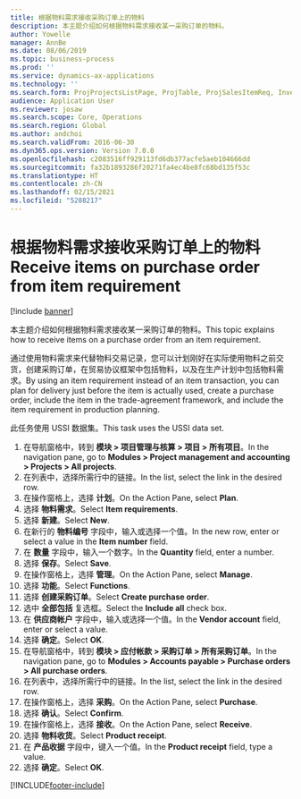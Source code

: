 ```yaml
---
title: 根据物料需求接收采购订单上的物料
description: 本主题介绍如何根据物料需求接收某一采购订单的物料。
author: Yowelle
manager: AnnBe
ms.date: 08/06/2019
ms.topic: business-process
ms.prod: ''
ms.service: dynamics-ax-applications
ms.technology: ''
ms.search.form: ProjProjectsListPage, ProjTable, ProjSalesItemReq, InventItemIdLookupSimple, PurchCreateFromSalesOrder, VendAccountItemLookup, PurchTable, PurchEditLines
audience: Application User
ms.reviewer: josaw
ms.search.scope: Core, Operations
ms.search.region: Global
ms.author: andchoi
ms.search.validFrom: 2016-06-30
ms.dyn365.ops.version: Version 7.0.0
ms.openlocfilehash: c2083516ff929113fd6db377acfe5aeb104666dd
ms.sourcegitcommit: fa32b1893286f20271fa4ec4be8fc68bd135f53c
ms.translationtype: HT
ms.contentlocale: zh-CN
ms.lasthandoff: 02/15/2021
ms.locfileid: "5288217"
---
```

# <a name="receive-items-on-purchase-order-from-item-requirement"></a><span data-ttu-id="aa3e1-103">根据物料需求接收采购订单上的物料</span><span class="sxs-lookup"><span data-stu-id="aa3e1-103">Receive items on purchase order from item requirement</span></span>

[!include [banner](../../includes/banner.md)]

<span data-ttu-id="aa3e1-104">本主题介绍如何根据物料需求接收某一采购订单的物料。</span><span class="sxs-lookup"><span data-stu-id="aa3e1-104">This topic explains how to receive items on a purchase order from an item requirement.</span></span>

<span data-ttu-id="aa3e1-105">通过使用物料需求来代替物料交易记录，您可以计划刚好在实际使用物料之前交货，创建采购订单，在贸易协议框架中包括物料，以及在生产计划中包括物料需求。</span><span class="sxs-lookup"><span data-stu-id="aa3e1-105">By using an item requirement instead of an item transaction, you can plan for delivery just before the item is actually used, create a purchase order, include the item in the trade-agreement framework, and include the item requirement in production planning.</span></span> 

<span data-ttu-id="aa3e1-106">此任务使用 USSI 数据集。</span><span class="sxs-lookup"><span data-stu-id="aa3e1-106">This task uses the USSI data set.</span></span>

1. <span data-ttu-id="aa3e1-107">在导航窗格中，转到 **模块 > 项目管理与核算 > 项目 > 所有项目**。</span><span class="sxs-lookup"><span data-stu-id="aa3e1-107">In the navigation pane, go to **Modules > Project management and accounting > Projects > All projects**.</span></span>
2. <span data-ttu-id="aa3e1-108">在列表中，选择所需行中的链接。</span><span class="sxs-lookup"><span data-stu-id="aa3e1-108">In the list, select the link in the desired row.</span></span>
3. <span data-ttu-id="aa3e1-109">在操作窗格上，选择 **计划**。</span><span class="sxs-lookup"><span data-stu-id="aa3e1-109">On the Action Pane, select **Plan**.</span></span>
4. <span data-ttu-id="aa3e1-110">选择 **物料需求**。</span><span class="sxs-lookup"><span data-stu-id="aa3e1-110">Select **Item requirements**.</span></span>
5. <span data-ttu-id="aa3e1-111">选择 **新建**。</span><span class="sxs-lookup"><span data-stu-id="aa3e1-111">Select **New**.</span></span>
6. <span data-ttu-id="aa3e1-112">在新行的 **物料编号** 字段中，输入或选择一个值。</span><span class="sxs-lookup"><span data-stu-id="aa3e1-112">In the new row, enter or select a value in the **Item number** field.</span></span>
7. <span data-ttu-id="aa3e1-113">在 **数量** 字段中，输入一个数字。</span><span class="sxs-lookup"><span data-stu-id="aa3e1-113">In the **Quantity** field, enter a number.</span></span>
8. <span data-ttu-id="aa3e1-114">选择 **保存**。</span><span class="sxs-lookup"><span data-stu-id="aa3e1-114">Select **Save**.</span></span>
9. <span data-ttu-id="aa3e1-115">在操作窗格上，选择 **管理**。</span><span class="sxs-lookup"><span data-stu-id="aa3e1-115">On the Action Pane, select **Manage**.</span></span>
10. <span data-ttu-id="aa3e1-116">选择 **功能**。</span><span class="sxs-lookup"><span data-stu-id="aa3e1-116">Select **Functions**.</span></span>
11. <span data-ttu-id="aa3e1-117">选择 **创建采购订单**。</span><span class="sxs-lookup"><span data-stu-id="aa3e1-117">Select **Create purchase order**.</span></span>
12. <span data-ttu-id="aa3e1-118">选中 **全部包括** 复选框。</span><span class="sxs-lookup"><span data-stu-id="aa3e1-118">Select the **Include all** check box.</span></span>
13. <span data-ttu-id="aa3e1-119">在 **供应商帐户** 字段中，输入或选择一个值。</span><span class="sxs-lookup"><span data-stu-id="aa3e1-119">In the **Vendor account** field, enter or select a value.</span></span>
14. <span data-ttu-id="aa3e1-120">选择 **确定**。</span><span class="sxs-lookup"><span data-stu-id="aa3e1-120">Select **OK**.</span></span>
15. <span data-ttu-id="aa3e1-121">在导航窗格中，转到 **模块 > 应付帐款 > 采购订单 > 所有采购订单**。</span><span class="sxs-lookup"><span data-stu-id="aa3e1-121">In the navigation pane, go to **Modules > Accounts payable > Purchase orders > All purchase orders**.</span></span>
16. <span data-ttu-id="aa3e1-122">在列表中，选择所需行中的链接。</span><span class="sxs-lookup"><span data-stu-id="aa3e1-122">In the list, select the link in the desired row.</span></span>
17. <span data-ttu-id="aa3e1-123">在操作窗格上，选择 **采购**。</span><span class="sxs-lookup"><span data-stu-id="aa3e1-123">On the Action Pane, select **Purchase**.</span></span>
18. <span data-ttu-id="aa3e1-124">选择 **确认**。</span><span class="sxs-lookup"><span data-stu-id="aa3e1-124">Select **Confirm**.</span></span>
19. <span data-ttu-id="aa3e1-125">在操作窗格上，选择 **接收**。</span><span class="sxs-lookup"><span data-stu-id="aa3e1-125">On the Action Pane, select **Receive**.</span></span>
20. <span data-ttu-id="aa3e1-126">选择 **物料收货**。</span><span class="sxs-lookup"><span data-stu-id="aa3e1-126">Select **Product receipt**.</span></span>
21. <span data-ttu-id="aa3e1-127">在 **产品收据** 字段中，键入一个值。</span><span class="sxs-lookup"><span data-stu-id="aa3e1-127">In the **Product receipt** field, type a value.</span></span>
22. <span data-ttu-id="aa3e1-128">选择 **确定**。</span><span class="sxs-lookup"><span data-stu-id="aa3e1-128">Select **OK**.</span></span>



[!INCLUDE[footer-include](../../includes/footer-banner.md)]